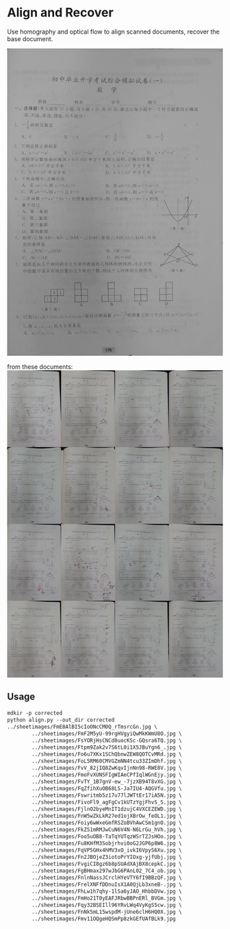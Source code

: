 # Align and Recover

Use homography and optical flow to align scanned documents, recover the base document.

![alt tag](https://github.com/dongwang218/alignment/blob/master/corrected.jpg)

from these documents:
![alt tag](https://raw.githubusercontent.com/dongwang218/alignment/flow/collate.jpg)

## Usage
```
mdkir -p corrected
python align.py --out_dir corrected ../sheetimages/FmE8AlBI5cIoONcCM0Q_rTmsrcGn.jpg \
		../sheetimages/FmF2M5yU-99rgHVgyiQwMkKWmU8O.jpg \
		../sheetimages/FsYORjHsCNCd8uocKSc-GQsra6TQ.jpg \
		../sheetimages/Ftpm9Zak2v7S6tL0i1X5JBuYgn6_.jpg \
		../sheetimages/Fo6u7XKx1SChQbnwZEW8QOTCvMRd.jpg \
		../sheetimages/FoL5RM60CMVGZmNN4tcu33ZImDhf.jpg \
		../sheetimages/FvV_82jIQ8ZwKqvIjnNn98-RWE8V.jpg \
		../sheetimages/FmoFvXUNSFIgWIAeCPfIqlWGnEjy.jpg \
		../sheetimages/FvTY_1B7gnV-ew_-7jzXB94T8vXG.jpg \
		../sheetimages/FqZfihXuOB68LS-Ja7IU4-AQGVfu.jpg \
		../sheetimages/Fswritmb5z17u77lJWTtEr17iA5N.jpg \
		../sheetimages/FivoFl9_agFgCv1kUTzYgjFhvS_S.jpg \
		../sheetimages/FjlnO2byeMnIT1dzujC4VXCEZEWD.jpg \
		../sheetimages/FnW5wZkLkR27ed1ojXBrOw_feOL1.jpg \
		../sheetimages/Foiy6wWxeGmfRSZoBVhAwCSm1gnO.jpg \
		../sheetimages/FkZS1mRMJwCuN6V4N-N6LrGu_hVh.jpg \
		../sheetimages/Foo5uOB8-TaTqYUTqzWSrTZJsHOo.jpg \
		../sheetimages/Fu8KHfM3Sobjrhvi0oG2JGP6p8W6.jpg \
		../sheetimages/FqVP5GHx4hMV3xO_ivkI6VpyS6Xu.jpg \
		../sheetimages/Fn2JBOjeZ3iotoPrYIOxg-yjfUbj.jpg \
		../sheetimages/FvgiCI8gz6b8pSUAdXAjBX8cepkC.jpg \
		../sheetimages/FgBHmax297wJbG6PAnL02_7C4_ob.jpg \
		../sheetimages/FnlnNassJCrclHYeVTY6fI9BBzQF.jpg \
		../sheetimages/FrelXNFfDDnuIsX1A0QjLb3xneB-.jpg \
		../sheetimages/FhLw1h7qhy-1lSa6yJAO_HhbbDVw.jpg \
		../sheetimages/FmHo21T0yEAFJRbwBBPnERl_BVGm.jpg \
		../sheetimages/Fqy32BSEIll96YRvLWq4VyKgS5cw.jpg \
		../sheetimages/FnNk5mL15wspdM-jUne6clH6HQ0X.jpg \
		../sheetimages/Fmv11OQgeHQSmPp8zkGEfUAfBLk9.jpg
```
